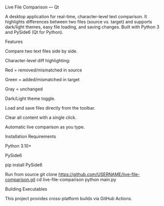 Live File Comparison — Qt

A desktop application for real-time, character-level text comparison. It highlights differences between two files (source vs. target) and supports dark/light themes, easy file loading, and saving changes. Built with Python 3 and PySide6 (Qt for Python).


Features

Compare two text files side by side.

Character-level diff highlighting:

Red = removed/mismatched in source

Green = added/mismatched in target

Gray = unchanged

Dark/Light theme toggle.

Load and save files directly from the toolbar.

Clear all content with a single click.

Automatic live comparison as you type.

Installation
Requirements

Python 3.10+

PySide6

pip install PySide6

Run from source
git clone https://github.com/USERNAME/live-file-comparison.git
cd live-file-comparison
python main.py

Building Executables

This project provides cross-platform builds via GitHub Actions.
